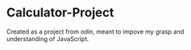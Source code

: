# Calculator-Project
Created as a project from odin, meant to impove my grasp and understanding of JavaScript.
